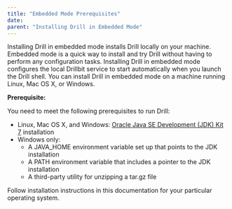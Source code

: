 ```yaml
---
title: "Embedded Mode Prerequisites"
date: 
parent: "Installing Drill in Embedded Mode"
---
```

Installing Drill in embedded mode installs Drill locally on your machine.
Embedded mode is a quick way to install and try Drill without having to
perform any configuration tasks. Installing Drill in embedded mode configures the
local Drillbit service to start automatically when you launch the Drill shell. You can install Drill in embedded mode on a machine
running Linux, Mac OS X, or Windows.

**Prerequisite:**

You need to meet the following prerequisites to run Drill:

* Linux, Mac OS X, and Windows: [Oracle Java SE Development (JDK) Kit 7](http://www.oracle.com/technetwork/java/javase/downloads/jdk7-downloads-1880260.html) installation  
* Windows only:  
  * A JAVA_HOME environment variable set up that points to the JDK installation  
  * A PATH environment variable that includes a pointer to the JDK installation  
  * A third-party utility for unzipping a tar.gz file 

Follow installation instructions in this documentation for your particular operating system.

